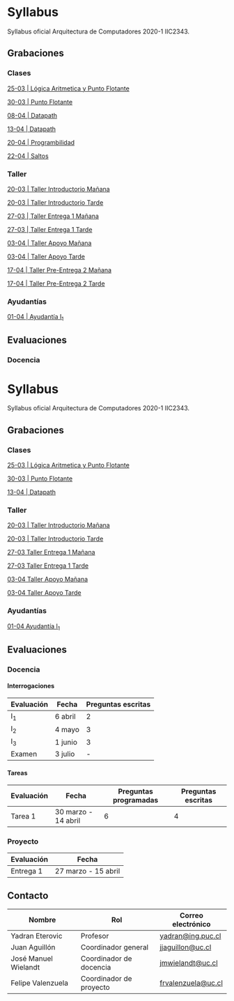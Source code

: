 # Syllabus
Syllabus oficial Arquitectura de Computadores 2020-1 IIC2343.



## Grabaciones
### Clases

[25-03 | Lógica Aritmetica y Punto Flotante](https://zoom.us/rec/share/-9J-Dqnyxj9OZaPK7WCFQpwZPr_XT6a8hCNN-vFeyEpAKQQl9981NUU6HhaAAOUj)

[30-03 | Punto Flotante](https://zoom.us/rec/share/5JZ6LJSg8kVJTpXo2BH7X4l-R6Liaaa80yUd-vUJnhl-lnnkApuFb78hjkCO_GA-)

[08-04 | Datapath](https://drive.google.com/file/d/1FqkHNybbkq-1RP-oLC2qtxuCv8Zx8qRW/view?usp=sharing)

[13-04 | Datapath](https://drive.google.com/file/d/1HWPUMakRv2eTX3BSAemV_Igz1Ev8v-to/view?usp=sharing)

[20-04 | Programbilidad ](https://zoom.us/rec/share/2tNwJZjKxHFOHZWOsVrZQJ4lL9vgaaa8h3cc_fQOmk9HT-dzyWNQxJOltAJt6sLI)

[22-04 | Saltos](https://zoom.us/rec/share/9e5eNZvT3EZLbInv6EfjHZIGQMPlT6a81igY-vsJz0gTKrIebLMzSpT-FevPZBKC)

### Taller

[20-03 | Taller Introductorio Mañana](https://zoom.us/rec/play/ucZ4fuv6_243GIHD4wSDBqUoW43oJ66s1yJMrqAKmU2wUHlXYFqhYucVNrdZsPcY2foozDvumPDaWTNX?startTime=1584709509000&_x_zm_rtaid=p0OfPwvyS8WybevX7l6Bsw.1585289700185.c531e3b4139cc7ddbe1ca545d7dcca4d&_x_zm_rhtaid=398)

[20-03 | Taller Introductorio Tarde](https://zoom.us/rec/share/6-5rC7Tx9zxIQJH1snreQ68qBbXdX6a8gSkYqfMIykjBqiph6_-S_cY8lDbvTb_L?startTime=1584724076000)

[27-03 | Taller Entrega 1 Mañana ](https://zoom.us/rec/share/--9_f7eoznNOX7PC6hz9eocBDKXdT6a8hiBL-_AKz0dP8f02Ggel6nF0IBu77ODU)

[27-03 | Taller Entrega 1 Tarde ](https://zoom.us/rec/share/--9_f7eoznNOX7PC6hz9eocBDKXdT6a8hiBL-_AKz0dP8f02Ggel6nF0IBu77ODU)

[03-04 | Taller Apoyo Mañana ](https://zoom.us/rec/share/-fB3Eu6sx31OY7ftzwaFV4cuE93fT6a82icfqPRYnkep9CqE03jE4Ay9IkeKy4fU?startTime=1585919837000)

[03-04 | Taller Apoyo Tarde ](https://zoom.us/rec/share/-fB3Eu6sx31OY7ftzwaFV4cuE93fT6a82icfqPRYnkep9CqE03jE4Ay9IkeKy4fU?startTime=1585933573000)

[17-04 | Taller Pre-Entrega 2 Mañana](https://zoom.us/rec/play/tJApdb-t-jw3SIfD5gSDBqIvW9S9eKKs2yQe8vBfxU60BSJRZ1uvM7JGZrfe6QRtK8UZzcYj0MuZNBfH?continueMode=true&_x_zm_rtaid=Og4irsODSQezspsJeycdBg.1587587559906.32ad277c12e39506aca4384e11a21eec&_x_zm_rhtaid=964)

[17-04 | Taller Pre-Entrega 2 Tarde](https://zoom.us/rec/play/uJV4f7z-qG03EteX4wSDAPVxW424LKys2nQY-PBfnRm0W3ICMwfzNeMbYbb5_eS9JrFknO4BtUItSkNP?continueMode=true&_x_zm_rtaid=Og4irsODSQezspsJeycdBg.1587587559906.32ad277c12e39506aca4384e11a21eec&_x_zm_rhtaid=964)

### Ayudantías

[01-04 | Ayudantía I<sub>1</sub>](https://drive.google.com/open?id=14m2uL9SbPR3FdovNB06ANvc1L0UOLPgu)

## Evaluaciones

### Docencia

# Syllabus
Syllabus oficial Arquitectura de Computadores 2020-1 IIC2343.



## Grabaciones
### Clases

[25-03 | Lógica Aritmetica y Punto Flotante](https://zoom.us/rec/share/-9J-Dqnyxj9OZaPK7WCFQpwZPr_XT6a8hCNN-vFeyEpAKQQl9981NUU6HhaAAOUj)

[30-03 | Punto Flotante](https://zoom.us/rec/share/5JZ6LJSg8kVJTpXo2BH7X4l-R6Liaaa80yUd-vUJnhl-lnnkApuFb78hjkCO_GA-)

[13-04 | Datapath](https://drive.google.com/file/d/1HWPUMakRv2eTX3BSAemV_Igz1Ev8v-to/view?usp=sharing)

### Taller

[20-03 | Taller Introductorio Mañana](https://zoom.us/rec/play/ucZ4fuv6_243GIHD4wSDBqUoW43oJ66s1yJMrqAKmU2wUHlXYFqhYucVNrdZsPcY2foozDvumPDaWTNX?startTime=1584709509000&_x_zm_rtaid=p0OfPwvyS8WybevX7l6Bsw.1585289700185.c531e3b4139cc7ddbe1ca545d7dcca4d&_x_zm_rhtaid=398)

[20-03 | Taller Introductorio Tarde](https://zoom.us/rec/share/6-5rC7Tx9zxIQJH1snreQ68qBbXdX6a8gSkYqfMIykjBqiph6_-S_cY8lDbvTb_L?startTime=1584724076000)

[27-03 Taller Entrega 1 Mañana ](https://zoom.us/rec/share/--9_f7eoznNOX7PC6hz9eocBDKXdT6a8hiBL-_AKz0dP8f02Ggel6nF0IBu77ODU)

[27-03 Taller Entrega 1 Tarde ](https://zoom.us/rec/share/--9_f7eoznNOX7PC6hz9eocBDKXdT6a8hiBL-_AKz0dP8f02Ggel6nF0IBu77ODU)

[03-04 Taller Apoyo Mañana ](https://zoom.us/rec/share/-fB3Eu6sx31OY7ftzwaFV4cuE93fT6a82icfqPRYnkep9CqE03jE4Ay9IkeKy4fU?startTime=1585919837000)

[03-04 Taller Apoyo Tarde ](https://zoom.us/rec/share/-fB3Eu6sx31OY7ftzwaFV4cuE93fT6a82icfqPRYnkep9CqE03jE4Ay9IkeKy4fU?startTime=1585933573000)

### Ayudantías

[01-04 Ayudantía I<sub>1</sub>](https://drive.google.com/open?id=14m2uL9SbPR3FdovNB06ANvc1L0UOLPgu)

## Evaluaciones

### Docencia

#### Interrogaciones
|Evaluación|Fecha|Preguntas escritas|
|-|-|-|
|I<sub>1</sub>|6 abril|2|
|I<sub>2</sub>|4 mayo|3|
|I<sub>3</sub>|1 junio|3|
|Examen|3 julio|-|

#### Tareas
|Evaluación|Fecha|Preguntas programadas|Preguntas escritas|
|-|-|-|-|
|Tarea 1|30 marzo - 14 abril|6|4|

<!-- |Tarea 2|6 - 20 mayo|||
|Tarea 3|||| -->

### Proyecto

|Evaluación|Fecha|
|-|-|
|Entrega 1|27 marzo - 15 abril|

<!-- |Entrega 2||
|Entrega 3||
|Entrega 4|| -->

## Contacto

|Nombre|Rol|Correo electrónico|
|-|-|-|
|Yadran Eterovic|Profesor|yadran@ing.puc.cl|
|Juan Aguillón|Coordinador general|jjaguillon@uc.cl|
|José Manuel Wielandt|Coordinador de docencia|jmwielandt@uc.cl|
|Felipe Valenzuela|Coordinador de proyecto|frvalenzuela@uc.cl|
